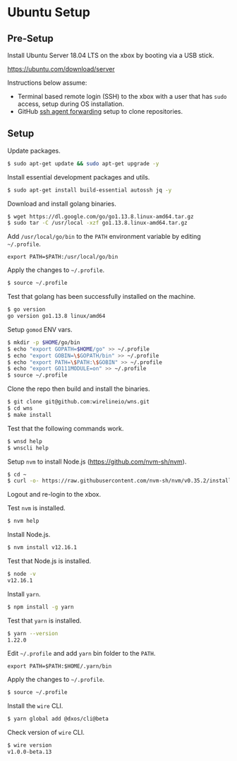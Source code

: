 # Ubuntu Setup

## Pre-Setup

Install Ubuntu Server 18.04 LTS on the xbox by booting via a USB stick.

https://ubuntu.com/download/server

Instructions below assume:

* Terminal based remote login (SSH) to the xbox with a user that has `sudo` access, setup during OS installation.
* GitHub [ssh agent forwarding](https://developer.github.com/v3/guides/using-ssh-agent-forwarding/) setup to clone repositories.

## Setup

Update packages.

```bash
$ sudo apt-get update && sudo apt-get upgrade -y
```

Install essential development packages and utils.

```bash
$ sudo apt-get install build-essential autossh jq -y
```

Download and install golang binaries.

```bash
$ wget https://dl.google.com/go/go1.13.8.linux-amd64.tar.gz
$ sudo tar -C /usr/local -xzf go1.13.8.linux-amd64.tar.gz
```

Add `/usr/local/go/bin` to the `PATH` environment variable by editing `~/.profile`.

```
export PATH=$PATH:/usr/local/go/bin
```

Apply the changes to `~/.profile`.

```bash
$ source ~/.profile
```

Test that golang has been successfully installed on the machine.

```bash
$ go version
go version go1.13.8 linux/amd64
```

Setup `gomod` ENV vars.

```bash
$ mkdir -p $HOME/go/bin
$ echo "export GOPATH=$HOME/go" >> ~/.profile
$ echo "export GOBIN=\$GOPATH/bin" >> ~/.profile
$ echo "export PATH=\$PATH:\$GOBIN" >> ~/.profile
$ echo "export GO111MODULE=on" >> ~/.profile
$ source ~/.profile
```

Clone the repo then build and install the binaries.

```bash
$ git clone git@github.com:wirelineio/wns.git
$ cd wns
$ make install
```

Test that the following commands work.

```bash
$ wnsd help
$ wnscli help
```

Setup `nvm` to install Node.js (https://github.com/nvm-sh/nvm).

```bash
$ cd ~
$ curl -o- https://raw.githubusercontent.com/nvm-sh/nvm/v0.35.2/install.sh | bash
```

Logout and re-login to the xbox.

Test `nvm` is installed.

```bash
$ nvm help
```

Install Node.js.

```bash
$ nvm install v12.16.1
```

Test that Node.js is installed.

```bash
$ node -v
v12.16.1
```

Install `yarn`.

```bash
$ npm install -g yarn
```

Test that `yarn` is installed.

```bash
$ yarn --version
1.22.0
```

Edit `~/.profile` and add `yarn` bin folder to the `PATH`.

```
export PATH=$PATH:$HOME/.yarn/bin
```

Apply the changes to `~/.profile`.

```bash
$ source ~/.profile
```

Install the `wire` CLI.

```bash
$ yarn global add @dxos/cli@beta
```

Check version of `wire` CLI.

```bash
$ wire version
v1.0.0-beta.13
```
